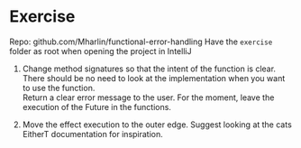 # Exercise

Repo: github.com/Mharlin/functional-error-handling
Have the `exercise` folder as root when opening the project in IntelliJ

1. Change method signatures so that the intent of the function is clear.  
  There should be no need to look at the implementation when you want to use the function.  
  Return a clear error message to the user.
  For the moment, leave the execution of the Future in the functions.  
  
2. Move the effect execution to the outer edge.
  Suggest looking at the cats EitherT documentation for inspiration.
